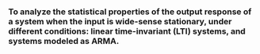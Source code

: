 ### To analyze the statistical properties of the output response of a system when the input is wide-sense stationary, under different conditions: linear time-invariant (LTI) systems, and systems modeled as ARMA.